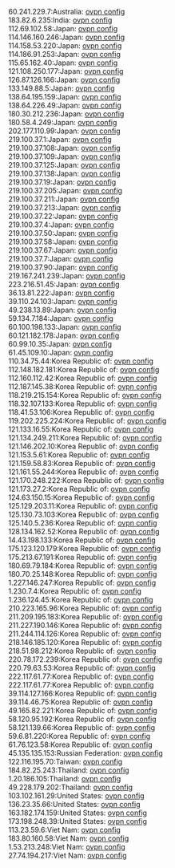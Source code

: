 60.241.229.7:Australia: [ovpn config](vpn/60_241_229_7.ovpn)  
183.82.6.235:India: [ovpn config](vpn/183_82_6_235.ovpn)  
112.69.102.58:Japan: [ovpn config](vpn/112_69_102_58.ovpn)  
114.146.160.246:Japan: [ovpn config](vpn/114_146_160_246.ovpn)  
114.158.53.220:Japan: [ovpn config](vpn/114_158_53_220.ovpn)  
114.186.91.253:Japan: [ovpn config](vpn/114_186_91_253.ovpn)  
115.65.162.40:Japan: [ovpn config](vpn/115_65_162_40.ovpn)  
121.108.250.177:Japan: [ovpn config](vpn/121_108_250_177.ovpn)  
126.87.126.166:Japan: [ovpn config](vpn/126_87_126_166.ovpn)  
133.149.88.5:Japan: [ovpn config](vpn/133_149_88_5.ovpn)  
138.64.195.159:Japan: [ovpn config](vpn/138_64_195_159.ovpn)  
138.64.226.49:Japan: [ovpn config](vpn/138_64_226_49.ovpn)  
180.30.212.236:Japan: [ovpn config](vpn/180_30_212_236.ovpn)  
180.58.4.249:Japan: [ovpn config](vpn/180_58_4_249.ovpn)  
202.177.110.99:Japan: [ovpn config](vpn/202_177_110_99.ovpn)  
219.100.37.1:Japan: [ovpn config](vpn/219_100_37_1.ovpn)  
219.100.37.108:Japan: [ovpn config](vpn/219_100_37_108.ovpn)  
219.100.37.109:Japan: [ovpn config](vpn/219_100_37_109.ovpn)  
219.100.37.125:Japan: [ovpn config](vpn/219_100_37_125.ovpn)  
219.100.37.138:Japan: [ovpn config](vpn/219_100_37_138.ovpn)  
219.100.37.19:Japan: [ovpn config](vpn/219_100_37_19.ovpn)  
219.100.37.205:Japan: [ovpn config](vpn/219_100_37_205.ovpn)  
219.100.37.211:Japan: [ovpn config](vpn/219_100_37_211.ovpn)  
219.100.37.213:Japan: [ovpn config](vpn/219_100_37_213.ovpn)  
219.100.37.22:Japan: [ovpn config](vpn/219_100_37_22.ovpn)  
219.100.37.4:Japan: [ovpn config](vpn/219_100_37_4.ovpn)  
219.100.37.50:Japan: [ovpn config](vpn/219_100_37_50.ovpn)  
219.100.37.58:Japan: [ovpn config](vpn/219_100_37_58.ovpn)  
219.100.37.67:Japan: [ovpn config](vpn/219_100_37_67.ovpn)  
219.100.37.7:Japan: [ovpn config](vpn/219_100_37_7.ovpn)  
219.100.37.90:Japan: [ovpn config](vpn/219_100_37_90.ovpn)  
219.167.241.239:Japan: [ovpn config](vpn/219_167_241_239.ovpn)  
223.216.51.45:Japan: [ovpn config](vpn/223_216_51_45.ovpn)  
36.13.81.222:Japan: [ovpn config](vpn/36_13_81_222.ovpn)  
39.110.24.103:Japan: [ovpn config](vpn/39_110_24_103.ovpn)  
49.238.13.89:Japan: [ovpn config](vpn/49_238_13_89.ovpn)  
59.134.7.184:Japan: [ovpn config](vpn/59_134_7_184.ovpn)  
60.100.198.133:Japan: [ovpn config](vpn/60_100_198_133.ovpn)  
60.121.182.178:Japan: [ovpn config](vpn/60_121_182_178.ovpn)  
60.99.10.35:Japan: [ovpn config](vpn/60_99_10_35.ovpn)  
61.45.109.10:Japan: [ovpn config](vpn/61_45_109_10.ovpn)  
110.34.75.44:Korea Republic of: [ovpn config](vpn/110_34_75_44.ovpn)  
112.148.182.181:Korea Republic of: [ovpn config](vpn/112_148_182_181.ovpn)  
112.160.112.42:Korea Republic of: [ovpn config](vpn/112_160_112_42.ovpn)  
112.187.145.38:Korea Republic of: [ovpn config](vpn/112_187_145_38.ovpn)  
118.219.215.154:Korea Republic of: [ovpn config](vpn/118_219_215_154.ovpn)  
118.32.107.133:Korea Republic of: [ovpn config](vpn/118_32_107_133.ovpn)  
118.41.53.106:Korea Republic of: [ovpn config](vpn/118_41_53_106.ovpn)  
119.202.225.224:Korea Republic of: [ovpn config](vpn/119_202_225_224.ovpn)  
121.133.16.55:Korea Republic of: [ovpn config](vpn/121_133_16_55.ovpn)  
121.134.249.211:Korea Republic of: [ovpn config](vpn/121_134_249_211.ovpn)  
121.146.202.10:Korea Republic of: [ovpn config](vpn/121_146_202_10.ovpn)  
121.153.5.61:Korea Republic of: [ovpn config](vpn/121_153_5_61.ovpn)  
121.159.58.83:Korea Republic of: [ovpn config](vpn/121_159_58_83.ovpn)  
121.161.55.244:Korea Republic of: [ovpn config](vpn/121_161_55_244.ovpn)  
121.170.248.222:Korea Republic of: [ovpn config](vpn/121_170_248_222.ovpn)  
121.173.27.2:Korea Republic of: [ovpn config](vpn/121_173_27_2.ovpn)  
124.63.150.15:Korea Republic of: [ovpn config](vpn/124_63_150_15.ovpn)  
125.129.203.11:Korea Republic of: [ovpn config](vpn/125_129_203_11.ovpn)  
125.130.73.103:Korea Republic of: [ovpn config](vpn/125_130_73_103.ovpn)  
125.140.5.236:Korea Republic of: [ovpn config](vpn/125_140_5_236.ovpn)  
128.134.162.52:Korea Republic of: [ovpn config](vpn/128_134_162_52.ovpn)  
14.43.198.133:Korea Republic of: [ovpn config](vpn/14_43_198_133.ovpn)  
175.123.120.179:Korea Republic of: [ovpn config](vpn/175_123_120_179.ovpn)  
175.213.67.191:Korea Republic of: [ovpn config](vpn/175_213_67_191.ovpn)  
180.69.79.184:Korea Republic of: [ovpn config](vpn/180_69_79_184.ovpn)  
180.70.25.148:Korea Republic of: [ovpn config](vpn/180_70_25_148.ovpn)  
1.227.146.247:Korea Republic of: [ovpn config](vpn/1_227_146_247.ovpn)  
1.230.7.4:Korea Republic of: [ovpn config](vpn/1_230_7_4.ovpn)  
1.236.124.45:Korea Republic of: [ovpn config](vpn/1_236_124_45.ovpn)  
210.223.165.96:Korea Republic of: [ovpn config](vpn/210_223_165_96.ovpn)  
211.209.195.183:Korea Republic of: [ovpn config](vpn/211_209_195_183.ovpn)  
211.227.190.146:Korea Republic of: [ovpn config](vpn/211_227_190_146.ovpn)  
211.244.114.126:Korea Republic of: [ovpn config](vpn/211_244_114_126.ovpn)  
218.146.185.120:Korea Republic of: [ovpn config](vpn/218_146_185_120.ovpn)  
218.51.98.212:Korea Republic of: [ovpn config](vpn/218_51_98_212.ovpn)  
220.78.172.239:Korea Republic of: [ovpn config](vpn/220_78_172_239.ovpn)  
220.79.63.53:Korea Republic of: [ovpn config](vpn/220_79_63_53.ovpn)  
222.117.61.77:Korea Republic of: [ovpn config](vpn/222_117_61_77.ovpn)  
222.117.61.77:Korea Republic of: [ovpn config](vpn/222_117_61_77.ovpn)  
39.114.127.166:Korea Republic of: [ovpn config](vpn/39_114_127_166.ovpn)  
39.114.46.75:Korea Republic of: [ovpn config](vpn/39_114_46_75.ovpn)  
49.165.82.221:Korea Republic of: [ovpn config](vpn/49_165_82_221.ovpn)  
58.120.95.192:Korea Republic of: [ovpn config](vpn/58_120_95_192.ovpn)  
58.121.139.66:Korea Republic of: [ovpn config](vpn/58_121_139_66.ovpn)  
59.6.81.220:Korea Republic of: [ovpn config](vpn/59_6_81_220.ovpn)  
61.76.123.58:Korea Republic of: [ovpn config](vpn/61_76_123_58.ovpn)  
45.135.135.153:Russian Federation: [ovpn config](vpn/45_135_135_153.ovpn)  
122.116.195.70:Taiwan: [ovpn config](vpn/122_116_195_70.ovpn)  
184.82.25.243:Thailand: [ovpn config](vpn/184_82_25_243.ovpn)  
1.20.186.105:Thailand: [ovpn config](vpn/1_20_186_105.ovpn)  
49.228.179.202:Thailand: [ovpn config](vpn/49_228_179_202.ovpn)  
103.102.161.29:United States: [ovpn config](vpn/103_102_161_29.ovpn)  
136.23.35.66:United States: [ovpn config](vpn/136_23_35_66.ovpn)  
163.182.174.159:United States: [ovpn config](vpn/163_182_174_159.ovpn)  
173.198.248.39:United States: [ovpn config](vpn/173_198_248_39.ovpn)  
113.23.59.6:Viet Nam: [ovpn config](vpn/113_23_59_6.ovpn)  
183.80.160.58:Viet Nam: [ovpn config](vpn/183_80_160_58.ovpn)  
1.53.213.248:Viet Nam: [ovpn config](vpn/1_53_213_248.ovpn)  
27.74.194.217:Viet Nam: [ovpn config](vpn/27_74_194_217.ovpn)  
